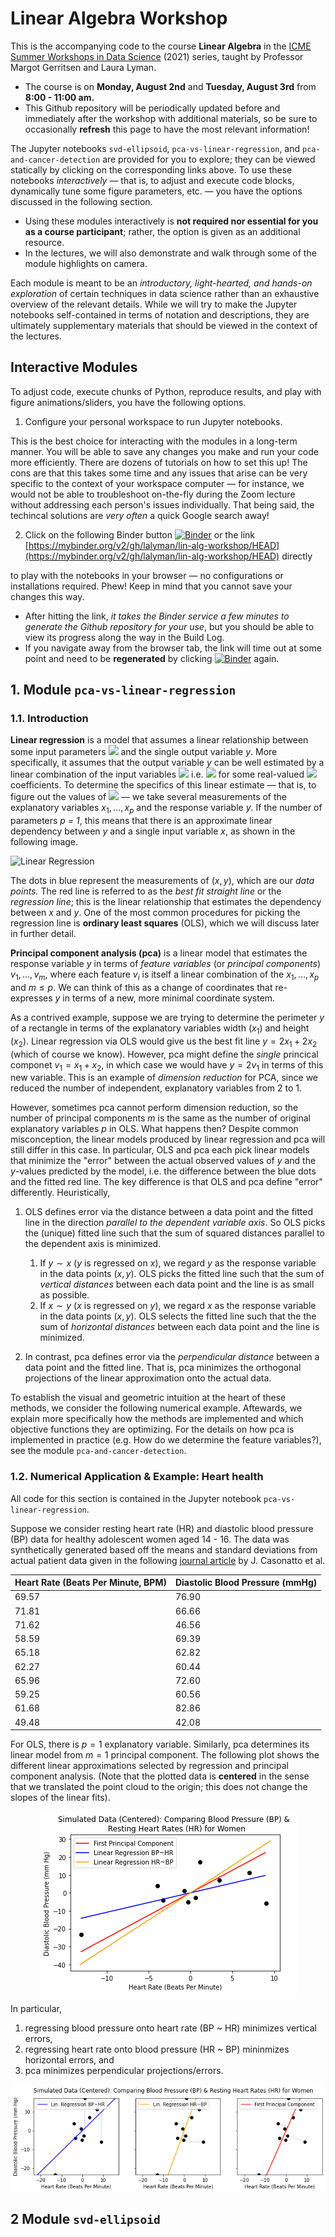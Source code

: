# Linear Algebra Workshop
This is the accompanying code to the course **Linear Algebra** in the [ICME Summer Workshops in Data Science](https://icme.stanford.edu/icme-summer-workshops-2021-fundamentals-data-science#LinAlg) (2021) series, taught by Professor Margot Gerritsen and Laura Lyman. 

* The course is on **Monday, August 2nd** and **Tuesday, August 3rd** from **8:00 - 11:00 am.** 
* This Github repository will be periodically updated before and immediately after the workshop with additional materials, so be sure to occasionally **refresh** this page to have the most relevant information!


The Jupyter notebooks `svd-ellipsoid`, `pca-vs-linear-regression`, and `pca-and-cancer-detection` are provided for you to explore; they can be viewed statically by clicking on the corresponding links above. To use these notebooks *interactively* &mdash; that is, to adjust and execute code blocks, dynamically tune some figure parameters, etc. &mdash; 
you have the options discussed in the following section.

* Using these modules interactively is **not required nor essential for you as a course participant**; rather, the option is given as an additional resource. 
* In the lectures, we will also demonstrate and walk through some of the module highlights on camera.

Each module is meant to be an *introductory, light-hearted, and hands-on exploration* of certain techniques in data science rather than an exhaustive overview of the relevant details. While we will try to make the Jupyter notebooks self-contained in terms of notation and descriptions, they are ultimately supplementary materials that should be viewed in the context of the lectures. 


## Interactive Modules

To adjust code, execute chunks of Python, reproduce results, and play with figure animations/sliders, you have the following options.


1. Configure your personal workspace to run Jupyter notebooks. 

  This is the best choice for interacting with the modules in a long-term manner. You will be able to save any changes you make and run your code more efficiently. There are dozens of tutorials on how to set this up! 
  The cons are that this takes some time and any issues that arise can be very specific to the context of your workspace computer &mdash; for instance, we would not be able to troubleshoot on-the-fly during the Zoom lecture without addressing each person's issues individually. That being said, the techincal solutions are *very often* a quick Google search away! 
  
  
  
  
  
2. Click on the following Binder button [![Binder](https://mybinder.org/badge_logo.svg)](https://mybinder.org/v2/gh/lalyman/lin-alg-workshop/HEAD) or the link [https://mybinder.org/v2/gh/lalyman/lin-alg-workshop/HEAD](https://mybinder.org/v2/gh/lalyman/lin-alg-workshop/HEAD) directly

  to play with the notebooks in your browser &mdash; no configurations or installations required. Phew! Keep in mind that you cannot save your changes this way.
  
  * After hitting the link, *it takes the Binder service a few minutes to generate the Github repository for your use*, but you should be able to view its progress along the way in the Build Log.
  * If you navigate away from the browser tab, the link will time out at some point and need to be **regenerated** by clicking [![Binder](https://mybinder.org/badge_logo.svg)](https://mybinder.org/v2/gh/lalyman/lin-alg-workshop/HEAD) again.

## 1. Module `pca-vs-linear-regression`

### 1.1. Introduction

**Linear regression** is a model that assumes a linear relationship between some input parameters <img src="https://render.githubusercontent.com/render/math?math=x_1,\ldots, x_p"> and the single output variable _y_. More specifically, it assumes that the output variable _y_ can be well estimated by a linear combination of the input variables <img src="https://render.githubusercontent.com/render/math?math=x_1,\ldots, x_p">  i.e. <img src="https://render.githubusercontent.com/render/math?math=y\approx \sum_{j = 1}^p \beta_j x_j"> for some real-valued <img src="https://render.githubusercontent.com/render/math?math=\beta_1, \ldots, \beta_p"> coefficients. To determine the specifics of this linear estimate &mdash; that is, to figure out the values of <img src="https://render.githubusercontent.com/render/math?math=\beta_1, \ldots, \beta_p">  &mdash; we take several measurements of the explanatory variables $x_1, \ldots, x_p$ and the response variable $y$. If the number of parameters _p = 1_, this means that there is an approximate linear dependency between $y$ and a single input variable $x$, as shown in the following image.

![Linear Regression](https://upload.wikimedia.org/wikipedia/commons/3/3a/Linear_regression.svg)

The dots in blue represent the measurements of $(x,y)$, which are our *data points.*  The red line is referred to as the *best fit straight line* or the *regression line*; this is the linear relationship that estimates the dependency between $x$ and $y$. One of the most common procedures for picking the regression line is **ordinary least squares** (OLS), which we will discuss later in further detail.

**Principal component analysis (pca)** is a linear model that estimates the response variable $y$ in terms of *feature variables* (or *principal components*) $v_1, \ldots, v_m$, where each feature $v_i$ is itself a linear combination of the $x_1, \ldots, x_p$ and $m \le p.$ We can think of this as a change of coordinates that re-expresses $y$ in terms of a new, more minimal coordinate system. 

As a contrived example, suppose we are trying to determine the perimeter $y$ of a rectangle in terms of the explanatory variables width $(x_1)$ and height $(x_2).$ Linear regression via OLS would give us the best fit line $y = 2 x_1 + 2 x_2$ (which of course we know). However, pca might define the *single* princical componet $v_1 = x_1 + x_2$, in which case we would have $y = 2 v_1$ in terms of this new variable. This is an example of *dimension reduction* for PCA, since we reduced the number of independent, explanatory variables from 2 to 1. 

However, sometimes pca cannot perform dimension reduction, so the number of principal components $m$ is the same as the number of original explanatory variables $p$ in OLS. What happens then? Despite common misconception, the linear models produced by linear regression and pca will still differ in this case. In particular, OLS and pca each pick linear models that minimize the "error" between the actual observed values of $y$ and the $y$-values predicted by the model, i.e. the difference between the blue dots and the fitted red line. The key difference is that OLS and pca define "error" differently. Heuristically,

1. OLS defines error via the distance between a data point and the fitted line in the direction *parallel to the dependent variable axis*. So OLS picks the (unique) fitted line such that the sum of squared distances parallel to the dependent axis is minimized.
    1. If $y \sim x$ ($y$ is regressed on $x$), we regard $y$ as the response variable in the data points $(x, y)$. OLS picks the fitted line such that the sum of *vertical distances* between each data point and the line is as small as possible.
    2. If $x \sim y$ ($x$ is regressed on $y$), we regard $x$ as the response variable in the data points $(x, y)$. OLS selects the fitted line such that the the sum of *horizontal distances* between each data point and the line is minimized.

2. In contrast, pca defines error via the *perpendicular distance* between a data point and the fitted line. That is, pca minimizes the orthogonal projections of the linear approximation onto the actual data.

To establish the visual and geometric intuition at the heart of these methods, we consider the following numerical example. Aftewards, we explain more specifically how the methods are implemented and which objective functions they are optimizing. For the details on how pca is implemented in practice (e.g. How do we determine the feature variables?), see the module `pca-and-cancer-detection`. 

### 1.2. Numerical Application & Example: Heart health

All code for this section is contained in the Jupyter notebook `pca-vs-linear-regression`.

Suppose we consider resting heart rate (HR) and diastolic blood pressure (BP) data for healthy adolescent women aged 14 - 16. The data was synthetically generated based off the means and standard deviations from actual patient data given in the following [journal article](https://www.ncbi.nlm.nih.gov/pmc/articles/PMC5444886/) by J. Casonatto et al. 

| Heart Rate (Beats Per Minute, BPM) | Diastolic Blood Pressure (mmHg)  |
| ------------- | ------------- |
|  69.57  | 76.90  |
| 71.81  | 66.66  |
|71.62 | 46.56 |
| 58.59 |69.39 |
|65.18 |  62.82 |
| 62.27 | 60.44 |
| 65.96 | 72.60 |
| 59.25 | 60.56 |
| 61.68 | 82.86 |
| 49.48 | 42.08 |



For OLS, there is $p = 1$ explanatory variable. Similarly, pca determines its linear model from $m = 1$ principal component. The following plot shows the different linear approximations selected by regression and principal component analysis. (Note that the plotted data is **centered** in the sense that we translated the point cloud to the origin; this does not change the slopes of the linear fits).

<p align = "center">
<img src="one_plot-centered-heart-data.png" alt="drawing" align = "center" />
</p>

In particular, 

1. regressing blood pressure onto heart rate (BP ~ HR) minimizes vertical errors,
2. regressing heart rate onto blood pressure (HR ~ BP) mininmizes horizontal errors, and
3. pca minimizes perpendicular projections/errors.

<p align = "center">
<img src="centered-heart-data.png" alt="drawing" align = "center" />
</p>

## 2 Module `svd-ellipsoid`
